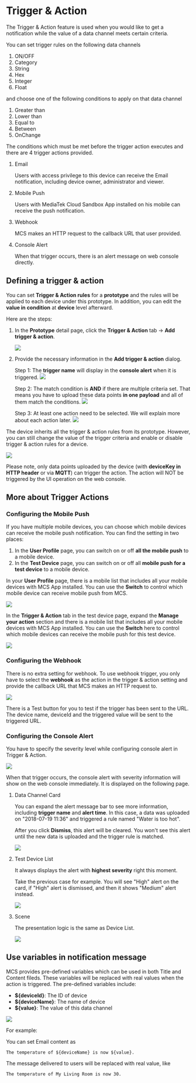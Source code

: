 # Trigger & Action

The Trigger & Action feature is used when you would like to get a notification while the value of a data channel meets certain criteria. 

You can set trigger rules on the following data channels

1. ON/OFF
2. Category
3. String
4. Hex
5. Integer
6. Float

and choose one of the following conditions to apply on that data channel

1. Greater than
2. Lower than
3. Equal to
4. Between
5. OnChange

The conditions which must be met before the trigger action executes and there are 4 trigger actions provided.

1. Email

	Users with access privilege to this device can receive the Email notification, including device owner, administrator and viewer.
	
2. Mobile Push

	Users with MediaTek Cloud Sandbox App installed on his mobile can receive the push notification.
	
3. Webhook

	MCS makes an HTTP request to the callback URL that user provided. 
		
4. Console Alert
	
	When that trigger occurs, there is an alert message on web console directly.


## Defining a trigger & action

You can set **Trigger & Action rules** for a **prototype** and the rules will be applied to each device under this prototype. In addition, you can edit the **value in condition** at **device** level afterward.

Here are the steps:

1. In the **Prototype** detail page, click the **Trigger & Action** tab -> **Add trigger & action**.

	![](../images/Trigger/img_trigger_01.png)

2. Provide the necessary information in the **Add trigger & action** dialog.

	Step 1: The **trigger name** will display in the **console alert** when it is triggered.
	![](../images/Trigger/img_trigger_02.png)
	
	Step 2: The match condition is **AND** if there are multiple criteria set. That means you have to upload these data points **in one payload** and all of them match the conditions. 
	![](../images/Trigger/img_trigger_03.png)
	
	Step 3: At least one action need to be selected. We will explain more about each action later.
	![](../images/Trigger/img_trigger_04.png)


The device inherits all the trigger & action rules from its prototype. However, you can still change the value of the trigger criteria and enable or disable trigger & action rules for a device.

![](../images/Trigger/img_trigger_05.png)


Please note, only data points uploaded by the device (with **deviceKey in HTTP header** or via **MQTT**) can trigger the action. The action will NOT be triggered by the UI operation on the web console.


## More about Trigger Actions
### Configuring the Mobile Push

If you have multiple mobile devices, you can choose which mobile devices can receive the mobile push notification. You can find the setting in two places:

1. In the **User Profile** page, you can switch on or off **all the mobile push** to a mobile device.
2. In the **Test Device** page, you can switch on or off all **mobile push for a test device** to a mobile device.

In your **User Profile** page, there is a mobile list that includes all your mobile devices with MCS App installed. You can use the **Switch** to control which mobile device can receive mobile push from MCS.

![](../images/Trigger/img_trigger_06.png)

In the **Trigger & Action** tab in the test device page, expand the **Manage your action** section and there is a mobile list that includes all your mobile devices with MCS App installed. You can use the **Switch** here to control which mobile devices can receive the mobile push for this test device.

![](../images/Trigger/img_trigger_07.png)


### Configuring the Webhook

There is no extra setting for webhook. To use webhook trigger, you only have to select the **webhook** as the action in the trigger & action setting and provide the callback URL that MCS makes an HTTP request to.

![](../images/Trigger/img_trigger_08.png)

There is a Test button for you to test if the trigger has been sent to the URL. The device name, deviceId and the triggered value will be sent to the triggered URL.


### Configuring the Console Alert

You have to specify the severity level while configuring console alert in Trigger & Action.

![](../images/Trigger/img_trigger_13.png)

When that trigger occurs, the console alert with severity information will show on the web console immediately. It is displayed on the following page.

1. Data Channel Card 

	You can expand the alert message bar to see more information, including **trigger name** and **alert time**. In this case, a data was uploaded on "2018-07-19 11:36" and triggered a rule named "Water is too hot". 
	
	After you click **Dismiss**, this alert will be cleared. You won't see this alert until the new data is uploaded and the trigger rule is matched.

	![](../images/Trigger/img_trigger_10.png)

2. Test Device List

	It always displays the alert with **highest severity** right this moment. 
	
	Take the previous case for example. You will see "High" alert on the card, if "High" alert is dismissed, and then it shows "Medium" alert instead.
	
	![](../images/Trigger/img_trigger_11.png)
	
3. Scene
	
	The presentation logic is the same as Device List.

	![](../images/Trigger/img_trigger_12.png)




## Use variables in notification message

MCS provides pre-defined variables which can be used in both Title and Content fileds. These variables will be replaced with real values when the action is triggered. The pre-defined variables include:

* **${deviceId}**: The ID of device
* **${deviceName}**: The name of device
* **${value}**: The value of this data channel

![](../images/Trigger/img_trigger_09.png)

For example:

You can set Email content as

	The temperature of ${deviceName} is now ${value}.

The message delivered to users will be replaced with real value, like

	The temperature of My Living Room is now 30.

